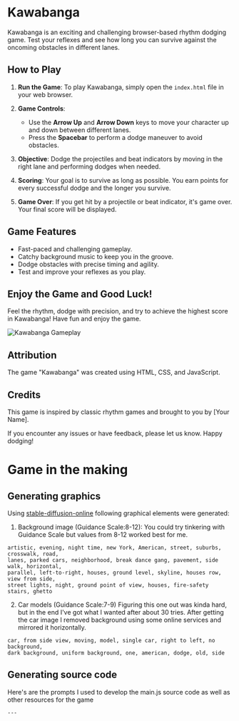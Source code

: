 # Kawabanga

Kawabanga is an exciting and challenging browser-based rhythm dodging game. Test your reflexes and see how long you can survive against the oncoming obstacles in different lanes.

## How to Play

1. **Run the Game**: To play Kawabanga, simply open the `index.html` file in your web browser.

2. **Game Controls**:
   - Use the **Arrow Up** and **Arrow Down** keys to move your character up and down between different lanes.
   - Press the **Spacebar** to perform a dodge maneuver to avoid obstacles.

3. **Objective**: Dodge the projectiles and beat indicators by moving in the right lane and performing dodges when needed.

4. **Scoring**: Your goal is to survive as long as possible. You earn points for every successful dodge and the longer you survive.

5. **Game Over**: If you get hit by a projectile or beat indicator, it's game over. Your final score will be displayed.

## Game Features

- Fast-paced and challenging gameplay.
- Catchy background music to keep you in the groove.
- Dodge obstacles with precise timing and agility.
- Test and improve your reflexes as you play.

## Enjoy the Game and Good Luck!

Feel the rhythm, dodge with precision, and try to achieve the highest score in Kawabanga! Have fun and enjoy the game.

![Kawabanga Gameplay](screenshot.png)

## Attribution

The game "Kawabanga" was created using HTML, CSS, and JavaScript.

## Credits

This game is inspired by classic rhythm games and brought to you by [Your Name].

If you encounter any issues or have feedback, please let us know. Happy dodging!

# Game in the making

## Generating graphics

Using [stable-diffusion-online](https://stablediffusionweb.com/#ai-image-generator) following graphical elements were generated:

1. Background image (Guidance Scale:8-12):
You could try tinkering with Guidance Scale but values from 8-12 worked best for me.
```
artistic, evening, night time, new York, American, street, suburbs, crosswalk, road,
lanes, parked cars, neighborhood, break dance gang, pavement, side walk, horizontal,
parallel, left-to-right, houses, ground level, skyline, houses row, view from side,
street lights, night, ground point of view, houses, fire-safety stairs, ghetto 
```
2. Car models (Guidance Scale:7-9)
Figuring this one out was kinda hard, but in the end I've got what I wanted after about 30 tries. After getting the car image I removed background using some online services and mirrored it horizontally.
```
car, from side view, moving, model, single car, right to left, no background,
dark background, uniform background, one, american, dodge, old, side
```
## Generating source code

Here's are the prompts I used to develop the main.js source code as well as other resources for the game

```
---
```
